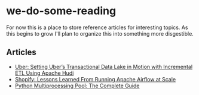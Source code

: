 # we-do-some-reading

For now this is a place to store reference articles for interesting topics. As this begins to grow I'll plan to organize this into something more disgestible.

## Articles 

- [Uber: Setting Uber’s Transactional Data Lake in Motion with Incremental ETL Using Apache Hudi](https://www.uber.com/blog/ubers-lakehouse-architecture/)
- [Shopify: Lessons Learned From Running Apache Airflow at Scale](https://shopify.engineering/lessons-learned-apache-airflow-scale)
- [Python Multiprocessing Pool: The Complete Guide](https://docs.google.com/document/d/e/2PACX-1vSdMfy94dB8shZHsY47SE1vDlgz3DvP397tattPPLIMKqBn7x3bMi_FJPj85-YSE7Fcqz18g73GDfs7/pub)
